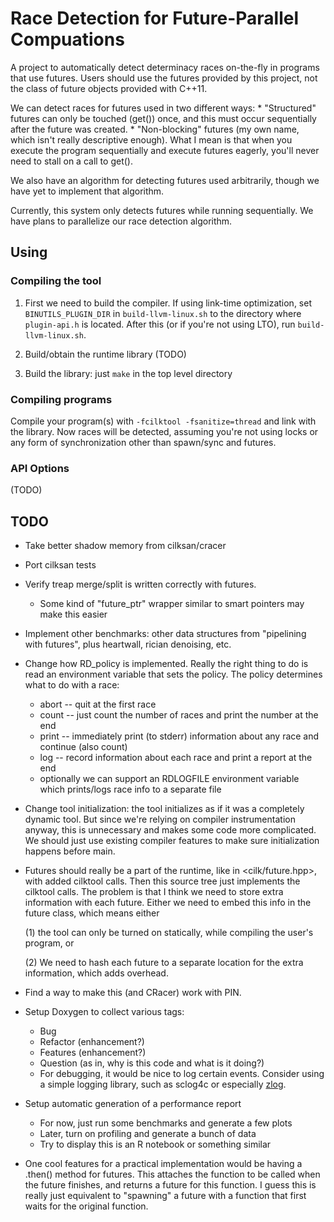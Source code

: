 # Race Detection for Future-Parallel Compuations

A project to automatically detect determinacy races on-the-fly in
programs that use futures. Users should use the futures provided by
this project, not the class of future objects provided with C++11.


We can detect races for futures used in two different ways:
	* "Structured" futures can only be touched (get()) once, and this
      must occur sequentially after the future was created.
	* "Non-blocking" futures (my own name, which isn't really
      descriptive enough). What I mean is that when you execute the
      program sequentially and execute futures eagerly, you'll never
      need to stall on a call to get().
	  
We also have an algorithm for detecting futures used arbitrarily,
though we have yet to implement that algorithm.

Currently, this system only detects futures while running
sequentially. We have plans to parallelize our race detection
algorithm.

## Using

### Compiling the tool

1. First we need to build the compiler. If using link-time
   optimization, set `BINUTILS_PLUGIN_DIR` in `build-llvm-linux.sh` to
   the directory where `plugin-api.h` is located. After this (or if
   you're not using LTO), run `build-llvm-linux.sh`.
   
2. Build/obtain the runtime library (TODO)

3. Build the library: just `make` in the top level directory

### Compiling programs

Compile your program(s) with `-fcilktool -fsanitize=thread` and link
with the library. Now races will be detected, assuming you're not
using locks or any form of synchronization other than spawn/sync and
futures.

### API Options

(TODO)

## TODO

* Take better shadow memory from cilksan/cracer

* Port cilksan tests

* Verify treap merge/split is written correctly with futures.
  * Some kind of "future_ptr" wrapper similar to smart pointers may make this easier

* Implement other benchmarks: other data structures from "pipelining
  with futures", plus heartwall, rician denoising, etc.
  
* Change how RD_policy is implemented. Really the right thing to do is read an environment variable that sets the policy. The policy determines what to do with a race: 
  * abort -- quit at the first race
  * count -- just count the number of races and print the number at
    the end
  * print -- immediately print (to stderr) information about any race
    and continue (also count)
  * log -- record information about each race and print a report at the end
  * optionally we can support an RDLOGFILE environment variable which
    prints/logs race info to a separate file
  
* Change tool initialization: the tool initializes as if it was a
  completely dynamic tool. But since we're relying on compiler
  instrumentation anyway, this is unnecessary and makes some code more
  complicated. We should just use existing compiler features to make
  sure initialization happens before main.

* Futures should really be a part of the runtime, like in
  <cilk/future.hpp>, with added cilktool calls. Then this source tree
  just implements the cilktool calls. The problem is that I think we
  need to store extra information with each future. Either we need to
  embed this info in the future class, which means either 
  
  (1) the tool can only be turned on statically, while compiling the
  user's program, or
  
  (2) We need to hash each future to a separate location for the extra
  information, which adds overhead.
  
* Find a way to make this (and CRacer) work with PIN.

* Setup Doxygen to collect various tags:
  * Bug
  * Refactor (enhancement?)
  * Features (enhancement?)
  * Question (as in, why is this code and what is it doing?)
  * For debugging, it would be nice to log certain events. Consider
  using a simple logging library, such as sclog4c or
  especially [zlog](https://github.com/HardySimpson/zlog).
  
* Setup automatic generation of a performance report
  * For now, just run some benchmarks and generate a few plots
  * Later, turn on profiling and generate a bunch of data
  * Try to display this is an R notebook or something similar
  
* One cool features for a practical implementation would be having a
  .then() method for futures. This attaches the function to be called
  when the future finishes, and returns a future for this function. I
  guess this is really just equivalent to "spawning" a future with a
  function that first waits for the original function.

